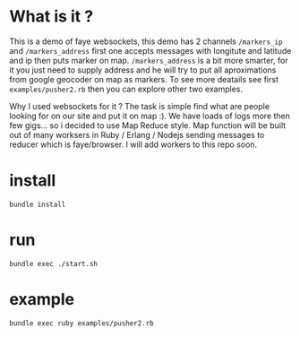 # What is it ?

  This is a demo of faye websockets, this demo has 2 channels `/markers_ip` and `/markers_address` first one accepts messages with longitute and latitude and ip then puts marker on map. `/markers_address` is a bit more smarter, for it you just need to supply address and he will try to put all aproximations from google geocoder on map as markers. To see more deatails see first `examples/pusher2.rb` then you can explore other two examples.

Why I used websockets for it ? The task is simple find what are people looking for on our site and put it on map :). We have loads of logs more then few gigs... so i decided to use Map Reduce style. Map function will be built out of many worksers in Ruby / Erlang / Nodejs sending messages to reducer which is faye/browser. I will add workers to this repo soon.

# install

    bundle install

# run

    bundle exec ./start.sh

# example

    bundle exec ruby examples/pusher2.rb